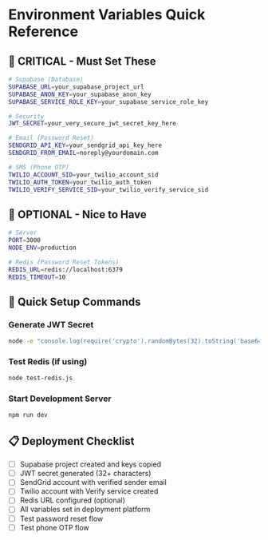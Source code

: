 # Environment Variables Quick Reference

## 🚨 CRITICAL - Must Set These

```bash
# Supabase (Database)
SUPABASE_URL=your_supabase_project_url
SUPABASE_ANON_KEY=your_supabase_anon_key
SUPABASE_SERVICE_ROLE_KEY=your_supabase_service_role_key

# Security
JWT_SECRET=your_very_secure_jwt_secret_key_here

# Email (Password Reset)
SENDGRID_API_KEY=your_sendgrid_api_key_here
SENDGRID_FROM_EMAIL=noreply@yourdomain.com

# SMS (Phone OTP)
TWILIO_ACCOUNT_SID=your_twilio_account_sid
TWILIO_AUTH_TOKEN=your_twilio_auth_token
TWILIO_VERIFY_SERVICE_SID=your_twilio_verify_service_sid
```

## 📍 OPTIONAL - Nice to Have

```bash
# Server
PORT=3000
NODE_ENV=production

# Redis (Password Reset Tokens)
REDIS_URL=redis://localhost:6379
REDIS_TIMEOUT=10
```

## 🔧 Quick Setup Commands

### Generate JWT Secret
```bash
node -e "console.log(require('crypto').randomBytes(32).toString('base64'))"
```

### Test Redis (if using)
```bash
node test-redis.js
```

### Start Development Server
```bash
npm run dev
```

## 📋 Deployment Checklist

- [ ] Supabase project created and keys copied
- [ ] JWT secret generated (32+ characters)
- [ ] SendGrid account with verified sender email
- [ ] Twilio account with Verify service created
- [ ] Redis URL configured (optional)
- [ ] All variables set in deployment platform
- [ ] Test password reset flow
- [ ] Test phone OTP flow 